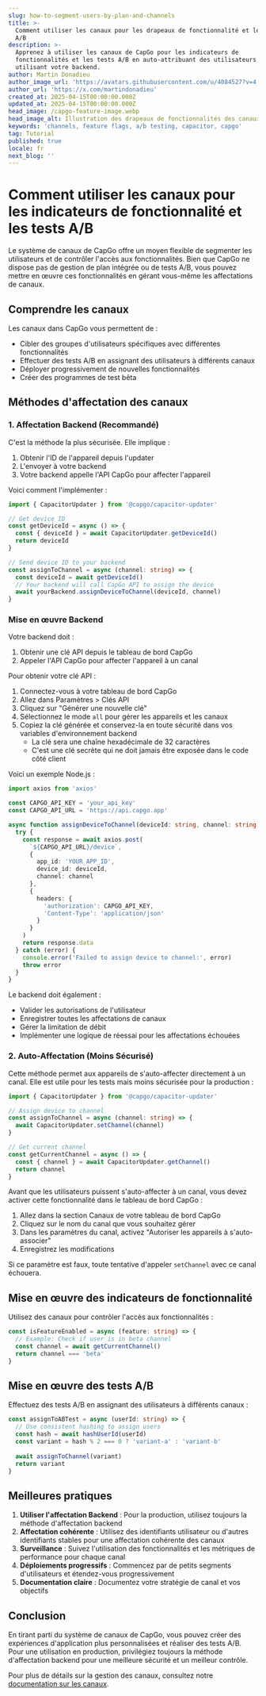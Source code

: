 ```yaml
---
slug: how-to-segment-users-by-plan-and-channels
title: >-
  Comment utiliser les canaux pour les drapeaux de fonctionnalité et les tests
  A/B
description: >-
  Apprenez à utiliser les canaux de CapGo pour les indicateurs de
  fonctionnalités et les tests A/B en auto-attribuant des utilisateurs ou en
  utilisant votre backend.
author: Martin Donadieu
author_image_url: 'https://avatars.githubusercontent.com/u/4084527?v=4'
author_url: 'https://x.com/martindonadieu'
created_at: 2025-04-15T00:00:00.000Z
updated_at: 2025-04-15T00:00:00.000Z
head_image: /capgo-feature-image.webp
head_image_alt: Illustration des drapeaux de fonctionnalités des canaux Capgo
keywords: 'channels, feature flags, a/b testing, capacitor, capgo'
tag: Tutorial
published: true
locale: fr
next_blog: ''
---
```

# Comment utiliser les canaux pour les indicateurs de fonctionnalité et les tests A/B

Le système de canaux de CapGo offre un moyen flexible de segmenter les utilisateurs et de contrôler l'accès aux fonctionnalités. Bien que CapGo ne dispose pas de gestion de plan intégrée ou de tests A/B, vous pouvez mettre en œuvre ces fonctionnalités en gérant vous-même les affectations de canaux.

## Comprendre les canaux

Les canaux dans CapGo vous permettent de :
- Cibler des groupes d'utilisateurs spécifiques avec différentes fonctionnalités
- Effectuer des tests A/B en assignant des utilisateurs à différents canaux
- Déployer progressivement de nouvelles fonctionnalités
- Créer des programmes de test bêta

## Méthodes d'affectation des canaux

### 1. Affectation Backend (Recommandé)

C'est la méthode la plus sécurisée. Elle implique :
1. Obtenir l'ID de l'appareil depuis l'updater
2. L'envoyer à votre backend
3. Votre backend appelle l'API CapGo pour affecter l'appareil

Voici comment l'implémenter :

```typescript
import { CapacitorUpdater } from '@capgo/capacitor-updater'

// Get device ID
const getDeviceId = async () => {
  const { deviceId } = await CapacitorUpdater.getDeviceId()
  return deviceId
}

// Send device ID to your backend
const assignToChannel = async (channel: string) => {
  const deviceId = await getDeviceId()
  // Your backend will call CapGo API to assign the device
  await yourBackend.assignDeviceToChannel(deviceId, channel)
}
```

### Mise en œuvre Backend

Votre backend doit :
1. Obtenir une clé API depuis le tableau de bord CapGo
2. Appeler l'API CapGo pour affecter l'appareil à un canal

Pour obtenir votre clé API :
1. Connectez-vous à votre tableau de bord CapGo
2. Allez dans Paramètres > Clés API
3. Cliquez sur "Générer une nouvelle clé"
4. Sélectionnez le mode `all` pour gérer les appareils et les canaux
5. Copiez la clé générée et conservez-la en toute sécurité dans vos variables d'environnement backend
   - La clé sera une chaîne hexadécimale de 32 caractères
   - C'est une clé secrète qui ne doit jamais être exposée dans le code côté client

Voici un exemple Node.js :

```typescript
import axios from 'axios'

const CAPGO_API_KEY = 'your_api_key'
const CAPGO_API_URL = 'https://api.capgo.app'

async function assignDeviceToChannel(deviceId: string, channel: string) {
  try {
    const response = await axios.post(
      `${CAPGO_API_URL}/device`,
      {
        app_id: 'YOUR_APP_ID',
        device_id: deviceId,
        channel: channel
      },
      {
        headers: {
          'authorization': CAPGO_API_KEY,
          'Content-Type': 'application/json'
        }
      }
    )
    return response.data
  } catch (error) {
    console.error('Failed to assign device to channel:', error)
    throw error
  }
}
```

Le backend doit également :
- Valider les autorisations de l'utilisateur
- Enregistrer toutes les affectations de canaux
- Gérer la limitation de débit
- Implémenter une logique de réessai pour les affectations échouées

### 2. Auto-Affectation (Moins Sécurisé)

Cette méthode permet aux appareils de s'auto-affecter directement à un canal. Elle est utile pour les tests mais moins sécurisée pour la production :

```typescript
import { CapacitorUpdater } from '@capgo/capacitor-updater'

// Assign device to channel
const assignToChannel = async (channel: string) => {
  await CapacitorUpdater.setChannel(channel)
}

// Get current channel
const getCurrentChannel = async () => {
  const { channel } = await CapacitorUpdater.getChannel()
  return channel
}
```

Avant que les utilisateurs puissent s'auto-affecter à un canal, vous devez activer cette fonctionnalité dans le tableau de bord CapGo :

1. Allez dans la section Canaux de votre tableau de bord CapGo
2. Cliquez sur le nom du canal que vous souhaitez gérer
3. Dans les paramètres du canal, activez "Autoriser les appareils à s'auto-associer"
4. Enregistrez les modifications

Si ce paramètre est faux, toute tentative d'appeler `setChannel` avec ce canal échouera.

## Mise en œuvre des indicateurs de fonctionnalité

Utilisez des canaux pour contrôler l'accès aux fonctionnalités :

```typescript
const isFeatureEnabled = async (feature: string) => {
  // Example: Check if user is in beta channel
  const channel = await getCurrentChannel()
  return channel === 'beta'
}
```

## Mise en œuvre des tests A/B

Effectuez des tests A/B en assignant des utilisateurs à différents canaux :

```typescript
const assignToABTest = async (userId: string) => {
  // Use consistent hashing to assign users
  const hash = await hashUserId(userId)
  const variant = hash % 2 === 0 ? 'variant-a' : 'variant-b'
  
  await assignToChannel(variant)
  return variant
}
```

## Meilleures pratiques

1. **Utiliser l'affectation Backend** : Pour la production, utilisez toujours la méthode d'affectation backend
2. **Affectation cohérente** : Utilisez des identifiants utilisateur ou d'autres identifiants stables pour une affectation cohérente des canaux
3. **Surveillance** : Suivez l'utilisation des fonctionnalités et les métriques de performance pour chaque canal
4. **Déploiements progressifs** : Commencez par de petits segments d'utilisateurs et étendez-vous progressivement
5. **Documentation claire** : Documentez votre stratégie de canal et vos objectifs

## Conclusion

En tirant parti du système de canaux de CapGo, vous pouvez créer des expériences d'application plus personnalisées et réaliser des tests A/B. Pour une utilisation en production, privilégiez toujours la méthode d'affectation backend pour une meilleure sécurité et un meilleur contrôle.

Pour plus de détails sur la gestion des canaux, consultez notre [documentation sur les canaux](/docs/live-updates/channels/).
